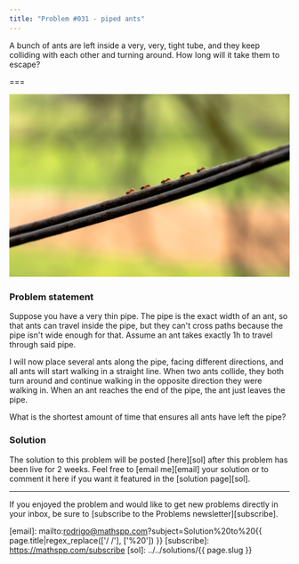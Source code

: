 ```yaml
---
title: "Problem #031 - piped ants"
---
```


A bunch of ants are left inside a very, very, tight tube,
and they keep colliding with each other and turning around.
How long will it take them to escape?

===

![](thumbnail.png "Photo by Lorenz Lippert on Unsplash.")


### Problem statement

Suppose you have a very thin pipe.
The pipe is the exact width of an ant, so that ants
can travel inside the pipe, but they can't cross paths because
the pipe isn't wide enough for that.
Assume an ant takes exactly 1h to travel through said pipe.

I will now place several ants along the pipe, facing different
directions, and all ants will start walking in a straight line.
When two ants collide, they both turn around and continue
walking in the opposite direction they were walking in.
When an ant reaches the end of the pipe, the ant just leaves the pipe.

What is the shortest amount of time that ensures all ants have left the pipe?


### Solution

The solution to this problem will be posted [here][sol] after this problem has been live for 2 weeks.
Feel free to [email me][email] your solution or to comment it here if you want it featured in the [solution page][sol].
<!--You can read the solution [here][sol] to compare with your own solution.
You can also use that link to post your own solution in the comments! Please avoid posting spoilers in the comments here.-->

---

If you enjoyed the problem and would like to get new problems directly in your inbox, be sure to [subscribe to the Problems newsletter][subscribe].

[email]: mailto:rodrigo@mathspp.com?subject=Solution%20to%20{{ page.title|regex_replace(['/ /'], ['%20']) }}
[subscribe]: https://mathspp.com/subscribe
[sol]: ../../solutions/{{ page.slug }}

